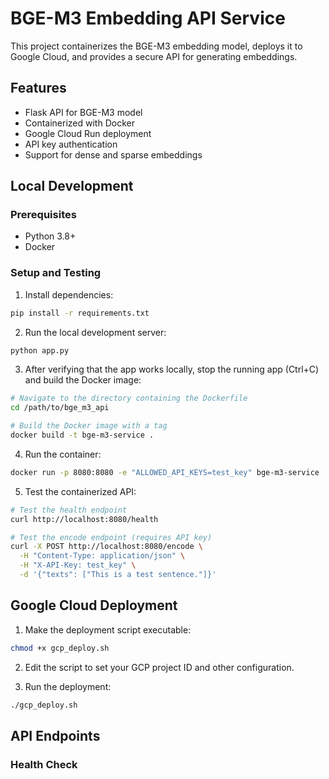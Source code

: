 # BGE-M3 Embedding API Service

This project containerizes the BGE-M3 embedding model, deploys it to Google Cloud, and provides a secure API for generating embeddings.

## Features

- Flask API for BGE-M3 model
- Containerized with Docker
- Google Cloud Run deployment
- API key authentication
- Support for dense and sparse embeddings

## Local Development

### Prerequisites

- Python 3.8+
- Docker

### Setup and Testing

1. Install dependencies:

```bash
pip install -r requirements.txt
```

2. Run the local development server:

```bash
python app.py
```

3. After verifying that the app works locally, stop the running app (Ctrl+C) and build the Docker image:

```bash
# Navigate to the directory containing the Dockerfile
cd /path/to/bge_m3_api

# Build the Docker image with a tag
docker build -t bge-m3-service .
```

4. Run the container:

```bash
docker run -p 8080:8080 -e "ALLOWED_API_KEYS=test_key" bge-m3-service
```

5. Test the containerized API:

```bash
# Test the health endpoint
curl http://localhost:8080/health

# Test the encode endpoint (requires API key)
curl -X POST http://localhost:8080/encode \
  -H "Content-Type: application/json" \
  -H "X-API-Key: test_key" \
  -d '{"texts": ["This is a test sentence."]}'
```

## Google Cloud Deployment

1. Make the deployment script executable:

```bash
chmod +x gcp_deploy.sh
```

2. Edit the script to set your GCP project ID and other configuration.

3. Run the deployment:

```bash
./gcp_deploy.sh
```

## API Endpoints

### Health Check

